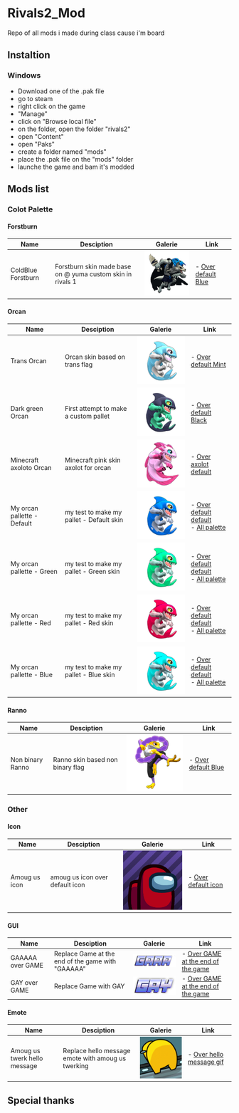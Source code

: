 # Rivals2_Mod
 Repo of all mods i made during class cause i'm board

## Instaltion
### Windows
- Download one of the .pak file
- go to steam
- right click on the game
- "Manage"
- click on "Browse local file"
- on the folder, open the folder "rivals2"
- open "Content"
- open "Paks"
- create a folder named "mods"
- place the .pak file on the "mods" folder
- launche the game and bam it's modded

## Mods list
<!-- |name|desc|<img src="link" width="200">|- [name](link)| -->

### Colot Palette

#### Forstburn
|Name|Desciption|Galerie|Link|
|--|--|--|--|
|ColdBlue Forstburn|Forstburn skin made base on @ yuma custom skin in rivals 1|<img src="yuma_frostburn/YumaForstburn.png" width="200">|- [Over default Blue](https://github.com/Me-Theo/Rivals2_Mod/releases/download/blue_white_frostburn/blue_white_frostburn_default_blue_P.pak)|

#### Orcan
|Name|Desciption|Galerie|Link|
|--|--|--|--|
|Trans Orcan|Orcan skin based on trans flag|<img src="transOrcan/transsOrcan_2.png" width="200">|- [Over default Mint](https://github.com/Me-Theo/Rivals2_Mod/releases/download/Trans_Orcan/transOrcan_default-mint_P.pak)|
|Dark green Orcan|First attempt to make a custom pallet|<img src="myPalGreenBlack/black_and_mygreen_ingame.png" width="200">|- [Over default Black](https://github.com/Me-Theo/Rivals2_Mod/releases/download/My_GreenBlack_Orcan/myPalGreenBlack_default-black_P.pak)
|Minecraft axoloto Orcan|Minecraft pink skin axolot for orcan|<img src="mincraftAxolotoOrcan/Axolot_minecraft_axolot-normal.png" width="200">|- [Over axolot default](https://github.com/Me-Theo/Rivals2_Mod/releases/download/minecraftPinkAxolot/mincraftAxolotoOrcan_axolot_normal_P.pak)|
|My orcan pallette - Default|my test to make my pallet - Default skin|<img src="MyOrcanPal/normal.png" width="200">|- [Over default default](https://github.com/Me-Theo/Rivals2_Mod/releases/download/MyOrcanColor_Red/MyOrcanColor_Normal-default-normal_P.pak)<br> - [All palette](https://github.com/Me-Theo/Rivals2_Mod/releases/download/MyOrcanColor_Red/MyOrcanColor_P.pak)|
|My orcan pallette - Green|my test to make my pallet - Green skin|<img src="MyOrcanPal/green.png" width="200">|- [Over default default](https://github.com/Me-Theo/Rivals2_Mod/releases/download/MyOrcanColor_Red/MyOrcanColor_Green-default-green_P.pak)<br> - [All palette](https://github.com/Me-Theo/Rivals2_Mod/releases/download/MyOrcanColor_Red/MyOrcanColor_P.pak)|
|My orcan pallette - Red|my test to make my pallet - Red skin|<img src="MyOrcanPal/red.png" width="200">|- [Over default default](https://github.com/Me-Theo/Rivals2_Mod/releases/download/MyOrcanColor_Red/MyOrcanColor_Red-default-red_P.pak)<br> - [All palette](https://github.com/Me-Theo/Rivals2_Mod/releases/download/MyOrcanColor_Red/MyOrcanColor_P.pak)|
|My orcan pallette - Blue|my test to make my pallet - Blue skin|<img src="MyOrcanPal/blue.png" width="200">|- [Over default default](https://github.com/Me-Theo/Rivals2_Mod/releases/download/MyOrcanColor_Red/MyOrcanColor_Blue-default-blue_P.pak)<br> - [All palette](https://github.com/Me-Theo/Rivals2_Mod/releases/download/MyOrcanColor_Red/MyOrcanColor_P.pak)|

#### Ranno
|Name|Desciption|Galerie|Link|
|--|--|--|--|
|Non binary Ranno |Ranno skin based non binary flag|<img src="NonBinaryRanno/ranoNonbi.png" width="200">|- [Over default Blue](https://github.com/Me-Theo/Rivals2_Mod/releases/download/Non_Binary_Ranno/NonBinaryRanno_default_blue_P.pak)|

### Other

#### Icon
|Name|Desciption|Galerie|Link|
|--|--|--|--|
|Amoug us icon|amoug us icon over default icon|<img src="amougUsOverDefautlIcon/g2-4.png" width="200">|- [Over default icon](https://github.com/Me-Theo/Rivals2_Mod/releases/download/publish_mod/amougUsOverDefautlIcon_P.pak)|

#### GUI
|Name|Desciption|Galerie|Link|
|--|--|--|--|
|GAAAAA over GAME|Replace Game at the end of the game with "GAAAAA"|<img src="Gaaa_over_Game/Alt_Game_2.png" width="200">|- [Over GAME at the end of the game](https://github.com/Me-Theo/Rivals2_Mod/releases/download/Gaaa_over_GAME/Gaaa_over_Game_P.pak)|
|GAY over GAME|Replace Game with GAY|<img src="GAY_OVER_GAME/GAY.png" width="200">|- [Over GAME at the end of the game](https://github.com/Me-Theo/Rivals2_Mod/releases/download/GayOverGAME/Gay_Over_Game_P.pak)|

#### Emote
|Name|Desciption|Galerie|Link|
|--|--|--|--|
|Amoug us twerk hello message|Replace hello message emote with amoug us twerking|<img src="AmougUs_Twerk_HelloMessage/8a8b2781551437b052d0ce67c355188e.gif" width="200">|- [Over hello message gif](https://github.com/Me-Theo/Rivals2_Mod/releases/download/AmougUs_tweek_hello_message/AmougUs_Twerk_HelloMessage_P.pak)|
## Special thanks
